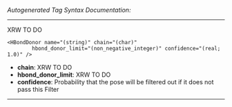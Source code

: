 _Autogenerated Tag Syntax Documentation:_

---
XRW TO DO

```
<HBondDonor name="(string)" chain="(char)"
        hbond_donor_limit="(non_negative_integer)" confidence="(real; 1.0)" />
```

-   **chain**: XRW TO DO
-   **hbond_donor_limit**: XRW TO DO
-   **confidence**: Probability that the pose will be filtered out if it does not pass this Filter

---
